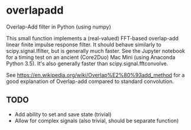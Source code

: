 # overlapadd
Overlap-Add filter in Python (using numpy)

This small function implements a (real-valued) FFT-based
overlap-add linear finite impulse response filter.  It should
behave similarly to scipy.signal.lfilter, but is generally
much faster.  See the Jupyter notebook for a timing test
on an ancient (Core2Duo) Mac Mini (using Anaconda Python 3.5).
It's also generally faster than scipy.signal.fftconvolve.

See https://en.wikipedia.org/wiki/Overlap%E2%80%93add_method
for a good explanation of Overlap-add compared to standard
convolution.

## TODO

- Add ability to set and save state (trivial)
- Allow for complex signals (also trivial, should be separate function)
